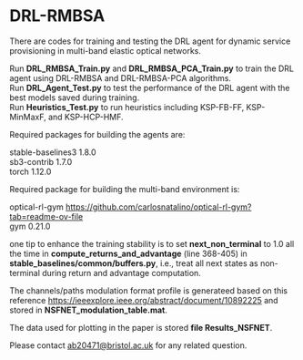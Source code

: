 # DRL-RMBSA
There are codes for training and testing the DRL agent for dynamic service provisioning in multi-band elastic optical networks.

Run **DRL_RMBSA_Train.py** and **DRL_RMBSA_PCA_Train.py** to train the DRL agent using DRL-RMBSA and DRL-RMBSA-PCA algorithms.  
Run **DRL_Agent_Test.py** to test the performance of the DRL agent with the best models saved during training.  
Run **Heuristics_Test.py** to run heuristics including KSP-FB-FF, KSP-MinMaxF, and KSP-HCP-HMF.

Required packages for building the agents are:

stable-baselines3 1.8.0  
sb3-contrib 1.7.0  
torch 1.12.0  

Required package for building the multi-band environment is:

optical-rl-gym https://github.com/carlosnatalino/optical-rl-gym?tab=readme-ov-file  
gym 0.21.0

one tip to enhance the training stability is to set **next_non_terminal** to 1.0 all the time in  **compute_returns_and_advantage** (line 368-405) in **stable_baselines/common/buffers.py**, i.e., treat all next states as non-terminal during return and advantage computation. 

The channels/paths modulation format profile is generateed based on this reference https://ieeexplore.ieee.org/abstract/document/10892225 and stored in **NSFNET_modulation_table.mat**.

The data used for plotting in the paper is stored **file Results_NSFNET**.  

Please contact ab20471@bristol.ac.uk for any related question.
